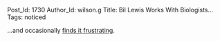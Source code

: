 Post_Id: 1730
Author_Id: wilson.g
Title: Bil Lewis Works With Biologists...
Tags: noticed

<p>...and occasionally <a href="http://www.dobbscodetalk.com/index.php?option=com_content&amp;task=view&amp;id=684&amp;Itemid=">finds it frustrating</a>.</p>
